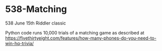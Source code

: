 # 538-Matching
538 June 15th Riddler classic

Python code runs 10,000 trials of a matching game as described at
https://fivethirtyeight.com/features/how-many-phones-do-you-need-to-win-hq-trivia/
